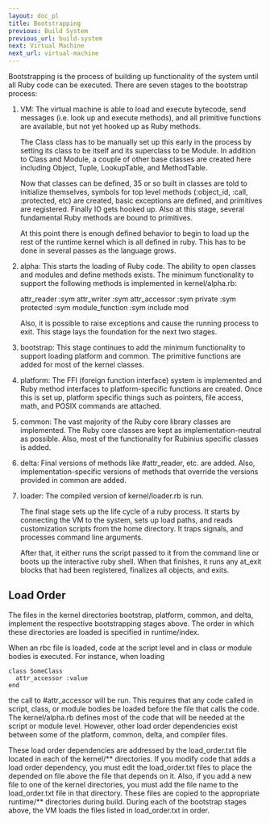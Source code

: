 ```yaml
---
layout: doc_pl
title: Bootstrapping
previous: Build System
previous_url: build-system
next: Virtual Machine
next_url: virtual-machine
---
```


Bootstrapping is the process of building up functionality of the system until
all Ruby code can be executed. There are seven stages to the bootstrap process:

  1. VM: The virtual machine is able to load and execute bytecode, send
     messages (i.e. look up and execute methods), and all primitive functions
     are available, but not yet hooked up as Ruby methods.

     The Class class has to be manually set up this early in the process by
     setting its class to be itself and its superclass to be Module. In
     addition to Class and Module, a couple of other base classes are created
     here including Object, Tuple, LookupTable, and MethodTable.

     Now that classes can be defined, 35 or so built in classes are told to
     initialize themselves, symbols for top level methods (:object_id, :call,
     :protected, etc) are created, basic exceptions are defined, and
     primitives are registered. Finally IO gets hooked up. Also at this stage,
     several fundamental Ruby methods are bound to primitives.

     At this point there is enough defined behavior to begin to load up the
     rest of the runtime kernel which is all defined in ruby. This has to be
     done in several passes as the language grows.

  2. alpha: This starts the loading of Ruby code. The ability to open classes
     and modules and define methods exists. The minimum functionality to
     support the following methods is implemented in kernel/alpha.rb:

       attr_reader :sym
       attr_writer :sym
       attr_accessor :sym
       private :sym
       protected :sym
       module_function :sym
       include mod

     Also, it is possible to raise exceptions and cause the running process to
     exit. This stage lays the foundation for the next two stages.

  3. bootstrap: This stage continues to add the minimum functionality to
     support loading platform and common. The primitive functions are added
     for most of the kernel classes.

  4. platform: The FFI (foreign function interface) system is implemented and
     Ruby method interfaces to platform-specific functions are created.  Once
     this is set up, platform specific things such as pointers, file access,
     math, and POSIX commands are attached.

  5. common: The vast majority of the Ruby core library classes are
     implemented. The Ruby core classes are kept as implementation-neutral as
     possible. Also, most of the functionality for Rubinius specific classes
     is added.

  6. delta: Final versions of methods like #attr_reader, etc. are added. Also,
     implementation-specific versions of methods that override the versions
     provided in common are added.

  7. loader: The compiled version of kernel/loader.rb is run.

     The final stage sets up the life cycle of a ruby process. It starts by
     connecting the VM to the system, sets up load paths, and reads
     customization scripts from the home directory. It traps signals, and
     processes command line arguments.

     After that, it either runs the script passed to it from the command line
     or boots up the interactive ruby shell. When that finishes, it runs any
     at_exit blocks that had been registered, finalizes all objects, and
     exits.

## Load Order

The files in the kernel directories bootstrap, platform, common, and delta,
implement the respective bootstrapping stages above. The order in
which these directories are loaded is specified in runtime/index.

When an rbc file is loaded, code at the script level and in class or module
bodies is executed. For instance, when loading

    class SomeClass
      attr_accessor :value
    end

the call to #attr_accessor will be run. This requires that any code called in
script, class, or module bodies be loaded before the file that calls the code.
The kernel/alpha.rb defines most of the code that will be needed at the script
or module level. However, other load order dependencies exist between some of
the platform, common, delta, and compiler files.

These load order dependencies are addressed by the load_order.txt file located
in each of the kernel/\*\* directories. If you modify code that adds a load
order dependency, you must edit the load_order.txt files to place the depended
on file above the file that depends on it. Also, if you add a new file to one
of the kernel directories, you must add the file name to the load_order.txt
file in that directory. These files are copied to the appropriate runtime/\*\*
directories during build. During each of the bootstrap stages above, the VM
loads the files listed in load_order.txt in order.

